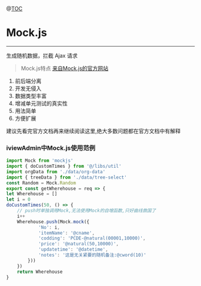 @[TOC](目录)
# Mock.js
---
生成随机数据，拦截 Ajax 请求

> Mock.js特点 [来自Mock.js的官方网站](http://mockjs.com/)
1. 前后端分离
2. 开发无侵入
3. 数据类型丰富
4. 增减单元测试的真实性
5. 用法简单
6. 方便扩展

建议先看完官方文档再来继续阅读这里,绝大多数问题都在官方文档中有解释

### iviewAdmin中Mock.js使用范例

```js
import Mock from 'mockjs'
import { doCustomTimes } from '@/libs/util'
import orgData from './data/org-data'
import { treeData } from './data/tree-select'
const Random = Mock.Random
export const getWherehouse = req => {
let Wherehouse = []
let i = 0
doCustomTimes(50, () => {
    // push时单独调用Mock,无法使用Mock的自增函数,只好曲线救国了
    i++
    Wherehouse.push(Mock.mock({
            'No': i,
            'itemName': '@cname',
            'codding': 'PCDE-@natural(00001,10000)',
            'price': '@natural(50,10000)',
            'updatetime': '@datetime',
            'notes': '这是无关紧要的随机备注:@cword(10)'
        }))
    })
    return Wherehouse
}
```

